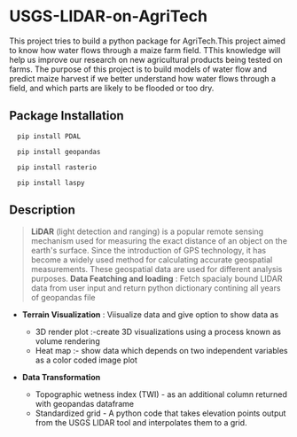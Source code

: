 # USGS-LIDAR-on-AgriTech

This project tries to build a python package for AgriTech.This project aimed to know how water flows through a maize farm field. TThis knowledge will help us improve our research on new agricultural products being tested on farms.
The purpose of this project is to build models of water flow and predict maize harvest if we better understand how water flows through a field, and which parts are likely to be flooded or too dry. 


   ## Package Installation

      pip install PDAL

      pip install geopandas

      pip install rasterio

      pip install laspy
## Description
> **LiDAR** (light detection and ranging) is a popular remote sensing mechanism used for measuring the exact distance of an object on the earth's surface. Since the introduction of GPS technology, it has become a widely used method for calculating accurate geospatial measurements. These geospatial data are used for different analysis purposes.
> **Data Featching and loading** : Fetch spacialy bound LIDAR data from user input and return python dictionary contining all years of geopandas file 

- **Terrain Visualization** : Viisualize data  and give option to show data as 
  - 3D render plot :-create 3D visualizations using a process known as volume rendering 
  - Heat map :- show data which depends on two independent variables as a color coded image plot

- **Data Transformation**
  - Topographic wetness index (TWI) - as an additional column returned with geopandas dataframe
  - Standardized grid - A python code that takes elevation points output from the USGS LIDAR tool and interpolates them to a grid.




